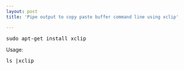 ```yaml
---
layout: post
title: 'Pipe output to copy paste buffer command line using xclip'

---
```


<pre>sudo apt-get install xclip</pre>

Usage:
<br />
<pre>ls |xclip</pre>
